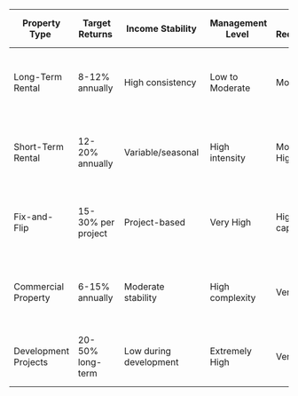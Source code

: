 | Property Type         | Target Returns      | Income Stability        | Management Level  | Capital Requirements  | AI Analysis Benefits                                           | Primary Risk Factors                 | Regulatory Considerations            |
|-----------------------|---------------------|-------------------------|-------------------|-----------------------|----------------------------------------------------------------|--------------------------------------|--------------------------------------|
| Long-Term Rental      | 8-12% annually      | High consistency        | Low to Moderate   | Moderate              | Rent optimization, tenant screening, market analysis           | Vacancy, tenant issues               | Landlord-tenant laws                 |
| Short-Term Rental     | 12-20% annually     | Variable/seasonal       | High intensity    | Moderate to High      | Dynamic pricing, occupancy forecasting, regulation monitoring  | Seasonality, regulation changes      | Zoning, permits, taxes               |
| Fix-and-Flip          | 15-30% per project  | Project-based           | Very High         | High liquid capital   | Cost estimation, ARV prediction, market timing                 | Budget overruns, market shifts       | Building codes, permits              |
| Commercial Property   | 6-15% annually      | Moderate stability      | High complexity   | Very High             | Lease analysis, market trends, demographic data                | Economic cycles, tenant default      | Complex zoning, ADA compliance       |
| Development Projects  | 20-50% long-term    | Low during development  | Extremely High    | Very High             | Market analysis, timing, feasibility studies                   | Construction risks, approval delays  | Extensive permitting, environmental  |

